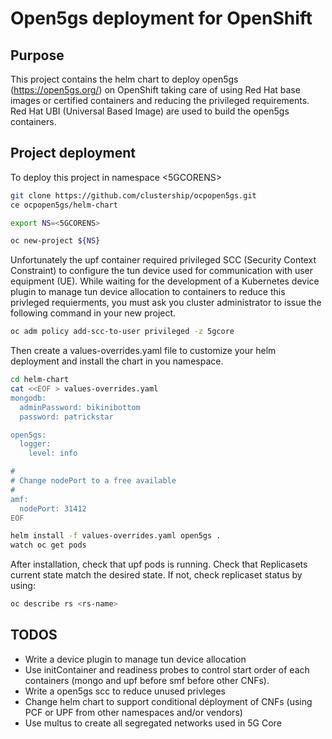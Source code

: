 # Open5gs deployment for OpenShift

## Purpose

This project contains the helm chart to deploy open5gs (https://open5gs.org/) on OpenShift taking care of using Red Hat base images or certified containers and reducing the privileged requirements.
Red Hat UBI (Universal Based Image) are used to build the open5gs containers.


## Project deployment

To deploy this project in namespace <5GCORENS>

```bash
git clone https://github.com/clustership/ocpopen5gs.git
ce ocpopen5gs/helm-chart

export NS=<5GCORENS>

oc new-project ${NS}
```

Unfortunately the upf container required privileged SCC (Security Context Constraint) to configure the tun device used for communication with user equipment (UE).
While waiting for the development of a Kubernetes device plugin to manage tun device allocation to containers to reduce this privleged requierments, you must ask you cluster administrator to issue the following command in your new project.


```bash
oc adm policy add-scc-to-user privileged -z 5gcore
```

Then create a values-overrides.yaml file to customize your helm deployment and install the chart in you namespace.

```bash
cd helm-chart
cat <<EOF > values-overrides.yaml
mongodb:
  adminPassword: bikinibottom
  password: patrickstar

open5gs:
  logger:
    level: info

#
# Change nodePort to a free available
#
amf:
  nodePort: 31412 
EOF

helm install -f values-overrides.yaml open5gs .
watch oc get pods

```


After installation, check that upf pods is running. Check that Replicasets current state match the desired state.
If not, check replicaset status by using:

```bash
oc describe rs <rs-name>
```

## TODOS

* Write a device plugin to manage tun device allocation
* Use initContainer and readiness probes to control start order of each containers (mongo and upf before smf before other CNFs).
* Write a open5gs scc to reduce unused privleges
* Change helm chart to support conditional déployment of CNFs (using PCF or UPF from other namespaces and/or vendors)
* Use multus to create all segregated networks used in 5G Core
